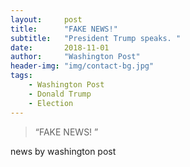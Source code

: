 ```yaml
---
layout:     post
title:      "FAKE NEWS!"
subtitle:   "President Trump speaks. "
date:       2018-11-01
author:     "Washington Post"
header-img: "img/contact-bg.jpg"
tags:
    - Washington Post
    - Donald Trump
    - Election
---
```



> “FAKE NEWS! ”


news by washington post
